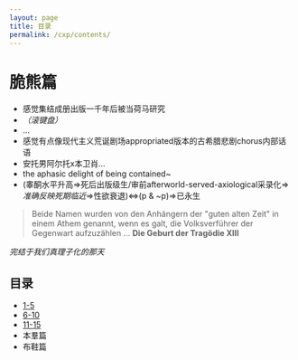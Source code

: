 ```yaml
---
layout: page
title: 目录
permalink: /cxp/contents/
---
```

# 脆熊篇


- 感觉集结成册出版一千年后被当荷马研究
- *（滚键盘）*
- ...
- 感觉有点像现代主义荒诞剧场appropriated版本的古希腊悲剧chorus内部话语
- 安托男阿尔托x本卫肖...
- the aphasic delight of being contained~
- (睾酮水平升高=>死后出版级生/审前afterworld-served-axiological采录化=>*准确反映死期临近*=>性欲衰退)<=>(p & ~p)=>已永生

> Beide Namen wurden von den Anhängern der "guten alten Zeit" in einem Athem genannt, wenn es galt, die Volksverführer der Gegenwart aufzuzählen ... **Die Geburt der Tragödie XIII**

*完结于我们真理子化的那天*


## 目录

- [1-5](/cxp/otf/)
- [6-10](/cxp/stt/)
- [11-15](/cxp/etf/)
- 本羣篇
- 布鞋篇



